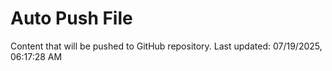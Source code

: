 # Auto Push File

Content that will be pushed to GitHub repository.
Last updated: 07/19/2025, 06:17:28 AM